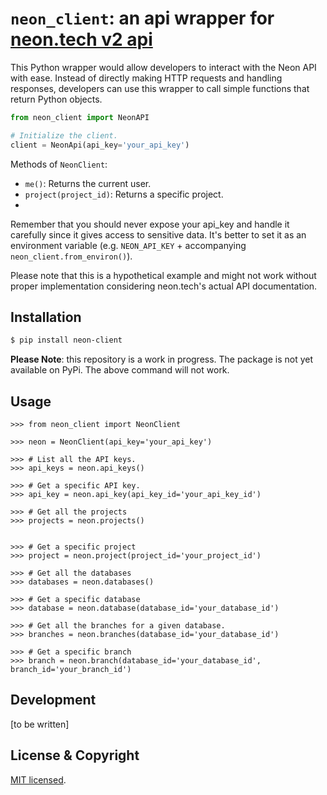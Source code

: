 # `neon_client`: an api wrapper for [neon.tech v2 api](https://api-docs.neon.tech/reference/getting-started-with-neon-api)

This Python wrapper would allow developers to interact with the Neon API with ease. Instead of directly making HTTP requests and handling responses, developers can use this wrapper to call simple functions that return Python objects. 

```python
from neon_client import NeonAPI

# Initialize the client.
client = NeonApi(api_key='your_api_key')
```

Methods of `NeonClient`:

- `me()`: Returns the current user.
- `project(project_id)`: Returns a specific project.
- 

Remember that you should never expose your api_key and handle it carefully since it gives access to sensitive data. It's better to set it as an environment variable (e.g. `NEON_API_KEY` + accompanying `neon_client.from_environ()`).

Please note that this is a hypothetical example and might not work without proper implementation considering neon.tech's actual API documentation. 

## Installation

```bash
$ pip install neon-client
```

**Please Note**: this repository is a work in progress.  The package is not yet available on PyPi.  The above command will not work.

## Usage

```pycon
>>> from neon_client import NeonClient

>>> neon = NeonClient(api_key='your_api_key')

>>> # List all the API keys.
>>> api_keys = neon.api_keys()

>>> # Get a specific API key.
>>> api_key = neon.api_key(api_key_id='your_api_key_id')

>>> # Get all the projects
>>> projects = neon.projects()


>>> # Get a specific project
>>> project = neon.project(project_id='your_project_id')

>>> # Get all the databases
>>> databases = neon.databases()

>>> # Get a specific database
>>> database = neon.database(database_id='your_database_id')

>>> # Get all the branches for a given database.
>>> branches = neon.branches(database_id='your_database_id')

>>> # Get a specific branch
>>> branch = neon.branch(database_id='your_database_id', branch_id='your_branch_id')
```

## Development

[to be written]

## License & Copyright

[MIT licensed](./LICENSE).
